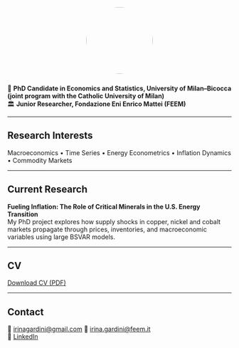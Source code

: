 
<p align="center">
  <img src="profile.jpg" style="width:150px;border-radius:50%;margin-bottom:10px">
</p>


📘 **PhD Candidate in Economics and Statistics, University of Milan–Bicocca (joint program with the Catholic University of Milan)**  
🏛️ **Junior Researcher, Fondazione Eni Enrico Mattei (FEEM)**  

---

## Research Interests
Macroeconomics • Time Series • Energy Econometrics • Inflation Dynamics • Commodity Markets  

---

## Current Research
**Fueling Inflation: The Role of Critical Minerals in the U.S. Energy Transition**  
My PhD project explores how supply shocks in copper, nickel and cobalt markets propagate through prices, inventories, and macroeconomic variables using large BSVAR models.

---

## CV
[Download CV (PDF)](CV_Irina_Gardini.pdf)

---

## Contact  
📧 irinagardini@gmail.com 
📧 irina.gardini@feem.it  
🔗 [LinkedIn](https://www.linkedin.com/in/irinagardini)
